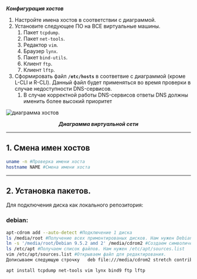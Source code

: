 _**Конфигурация хостов**_
1. Настройте имена хостов в соответствии с диаграммой.
2. Установите следующее ПО на ВСЕ виртуальные машины.
    1. Пакет `tcpdump`.
    1. Пакет `net-tools`.
    1. Редактор `vim`.
    1. Браузер `lynx`.
    1. Пакет `bind-utils`.
    1. Клиент `ftp`.
    1. Клиент `lftp`.
3. Сформировать файл **`/etc/hosts`** в соответвие с диаграммой (кроме L-CLI и R-CLI). Данный файл будет применяться во время проверки в случае недоступности DNS-сервисов.
    1. В случае корректной работы DNS-сервисов ответы DNS должны именить более высокий приоритет


![диаграмма хостов](https://i.imgur.com/hi5ATKK.png)
<p align="center"><b><i>Диаграмма виртуальной сети</i></b></p>

***
## 1. Смена имен хостов
```bash
uname -n #Проверка имени хоста
hostname NAME #Смена имени хоста
```

***
## 2. Установка пакетов.
Для подключения диска как локального репозитория:<br>
### debian:
```bash 
apt-cdrom add --auto-detect #Подключение 1 диска
ls /media/root #Получение всех примонтированых дисков. Нам нужен Debian 9.5.0 amd64 2
ln -s '/media/root/Debian 9.5.2 amd 2' /media/cdrom2 #Создаем символическую ссылку на диск
ls /etc/apt #Получаем список файлов. Нам нужен /etc/apt/sources.list
vim /etc/apt/sources.list #Открываем файл для редактирования.
Дописываем следующую строчку   deb file:///media/cdrom2 stretch contrib main
```

```bash
apt install tcpdump net-tools vim lynx bind9 ftp lftp
```

